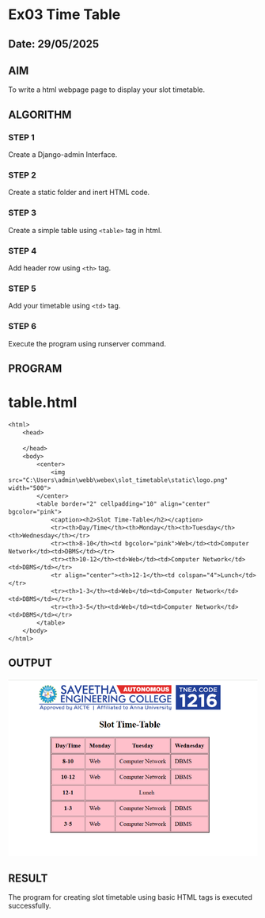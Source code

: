 # Ex03 Time Table
## Date: 29/05/2025

## AIM
To write a html webpage page to display your slot timetable.

## ALGORITHM
### STEP 1
Create a Django-admin Interface.

### STEP 2
Create a static folder and inert HTML code.

### STEP 3
Create a simple table using ```<table>``` tag in html.

### STEP 4
Add header row using ```<th>``` tag.

### STEP 5
Add your timetable using ```<td>``` tag.

### STEP 6
Execute the program using runserver command.

## PROGRAM
# table.html
```
<html>
    <head>

    </head>
    <body>
        <center>
            <img src="C:\Users\admin\webb\webex\slot_timetable\static\logo.png" width="500">
        </center>
        <table border="2" cellpadding="10" align="center" bgcolor="pink">
            <caption><h2>Slot Time-Table</h2></caption>
            <tr><th>Day/Time</th><th>Monday</th><th>Tuesday</th><th>Wednesday</th></tr>
            <tr><th>8-10</th><td bgcolor="pink">Web</td><td>Computer Network</td><td>DBMS</td></tr>
            <tr><th>10-12</th><td>Web</td><td>Computer Network</td><td>DBMS</td></tr>
            <tr align="center"><th>12-1</th><td colspan="4">Lunch</td></tr>
            <tr><th>1-3</th><td>Web</td><td>Computer Network</td><td>DBMS</td></tr>
            <tr><th>3-5</th><td>Web</td><td>Computer Network</td><td>DBMS</td></tr>
        </table>
    </body>
</html>
```


## OUTPUT
![alt text](<Screenshot 2025-09-28 215253.png>)

## RESULT
The program for creating slot timetable using basic HTML tags is executed successfully.
